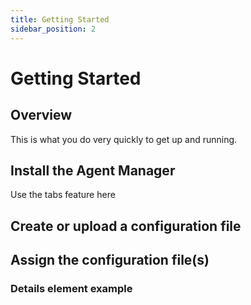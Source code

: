 ```yaml
---
title: Getting Started
sidebar_position: 2
---
```


# Getting Started

## Overview

This is what you do very quickly to get up and running.

## Install the Agent Manager

Use the tabs feature here

## Create or upload a configuration file

## Assign the configuration file(s)

### Details element example
